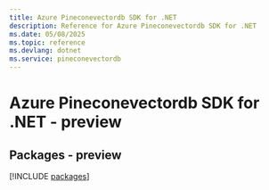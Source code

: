 ```yaml
---
title: Azure Pineconevectordb SDK for .NET
description: Reference for Azure Pineconevectordb SDK for .NET
ms.date: 05/08/2025
ms.topic: reference
ms.devlang: dotnet
ms.service: pineconevectordb
---
```

# Azure Pineconevectordb SDK for .NET - preview
## Packages - preview
[!INCLUDE [packages](pineconevectordb-index.md)]
